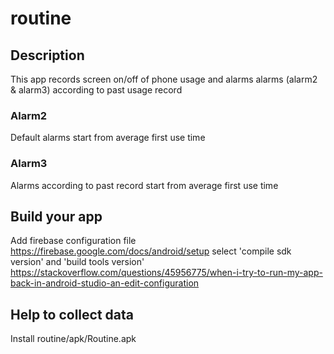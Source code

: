 # routine
## Description
This app records screen on/off of phone usage and alarms alarms (alarm2 & alarm3) according to past usage record
### Alarm2
Default alarms start from average first use time
### Alarm3
Alarms according to past record start from average first use time

## Build your app
Add firebase configuration file
https://firebase.google.com/docs/android/setup
select 'compile sdk version' and 'build tools version'
https://stackoverflow.com/questions/45956775/when-i-try-to-run-my-app-back-in-android-studio-an-edit-configuration

## Help to collect data
Install routine/apk/Routine.apk 
